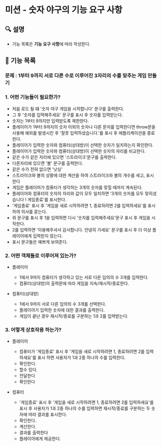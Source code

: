 # 미션 - 숫자 야구의 기능 요구 사항

## 🔍 설명
- 기능 목록은 **기능 요구 사항**에 따라 작성한다.

## 🚀 기능 목록

### 문제 :  1부터 9까지 서로 다른 수로 이루어진 3자리의 수를 맞추는 게임 만들기

### 1. 어떤 기능들이 필요한가?
- 처음 로드 될 떄 '숫자 야구 게임을 시작합니다' 문구를 출력한다. 
- 그 후 '숫자를 입력해주세요' 문구를 표시 후 숫자를 입력받는다.
- 숫자는 1부터 9까지만 입력받도록 제한한다.
- 플레이어가 1부터 9까지의 숫자 이외의 숫자나 다른 문자를 입력한다면 throw문을 사용해 예외를 발생시킨 후 '잘못    입력하셨습니다.'를 표시 후 애플리케이션을 종료한다.
- 플레이어가 입력한 숫자와 컴퓨터(상대방)이 선택한 숫자가 일치하는지 확인한다.
- 플레이어가 입력한 숫자와 컴퓨터(상대방)이 선택한 숫자의 자리를 비교한다.
- 같은 수가 같은 자리에 있으면 '스트라이크'문구를 출력한다.
- 다른자리에 있으면 '볼' 문구를 출력한다.
- 같은 수가 전혀 없으면 '낫싱'
- 스트라이크와 볼의 상황에 대한 계산을 하여 스트라이크와 볼의 개수를 세고, 표시한다
- 게임은 플레이어가 컴퓨터가 생각하는 3개의 숫자를 맞힐 때까지 계속된다.
- 플레이어와 컴퓨터의 숫자의 자리와 값이 모두 일치하면 '3개의 숫자를 모두 맞히셨습니다 ! 게임종료'를 표시한다.
- '게임종료' 표시 후 '게임을 새로 시작하려면 1, 종료하려면 2를 입력하세요'를 표시하여 의사를 묻는다.
- 위 문구를 표시 후 1을 입력하면 다시 '숫자를 입력해주세요'문구 표시 후 게임을 시작한다.
- 2를 입력하면 '이용해주셔서 감사합니다. 안녕히 가세요' 문구를 표시 후 더 이상 플레이어에게 입력받지 않는다. 
- 표시 문구들은 예쁘게 보여준다.

### 2. 어떤 객체들로 이루어져 있는가?
- 플레이어
    - 1에서 9까지 컴퓨터가 생각하고 있는 서로 다른 임의의 수 3개를 입력한다.
    - 컴퓨터(상대방)의 출력문에 따라 게임을 지속/재시작/종료한다.

- 컴퓨터(상대방)
    - 1에서 9까지 서로 다른 임의의 수 3개를 선택한다.
    - 플레이어가 입력한 숫자에 대한 결과를 출력한다.
    - 게임이 끝난 경우 재시작/종료를 구분하는 1과 2를 입력받는다.

### 3. 어떻게 상호작용 하는가?
- 플레이어
    -   컴퓨터가 '게임종료' 표시 후 '게임을 새로 시작하려면 1, 종료하려면 2를 입력하세요'를 표시 하면 사용자가 1과 2중 하나의 수를 입력한다.
    -   확인한다.
    -   할수 있다.
    -   전달한다
    -   확인한다

- 컴퓨터
    -   '게임종료' 표시 후 '게임을 새로 시작하려면 1, 종료하려면 2를 입력하세요'를 표시 후 사용자가 1과 2중 하나의 수를 입력하면 재시작/종료를 구분하는 두 숫자에 따라 결과를 표시한다.
    -   확인한다.
    -   계산한다.  
    -   결과를 출력한다
    -   플레이어에게 제공한다.